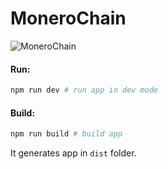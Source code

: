 # MoneroChain

![MoneroChain](http://imgur.com/a/BBIMd.png "MoneroChain")


#### Run:

```bash
npm run dev # run app in dev mode
```

#### Build:

```bash
npm run build # build app
```

It generates app in `dist` folder.
